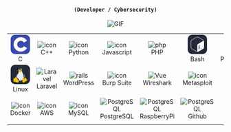 
<div align="center">
  
  **`(Developer / Cybersecurity)`**
</br>  
  ![GIF](https://media.tenor.com/zzntm2_9B3gAAAAC/hacker.gif)
</div>
<!-- Tabela 1 -->
<table align="center">
  <tr>
    <td align="center" width="90">
      <img src="https://raw.githubusercontent.com/tandpfun/skill-icons/59059d9d1a2c092696dc66e00931cc1181a4ce1f/icons/C.svg" alt="icon" width="45" height="45" />
      <br>C
    </td>
    <td align="center" width="90">
      <img src="https://techstack-generator.vercel.app/cpp-icon.svg" alt="icon" width="45" height="45" />
      <br>C++
    </td>
    <td align="center" width="90">
      <img src="https://techstack-generator.vercel.app/python-icon.svg" alt="icon" width="45" height="45" />
      <br>Python
    </td>
    <td align="center" width="90">
      <img src="https://techstack-generator.vercel.app/js-icon.svg" alt="icon" width="45" height="45" />
      <br>Javascript
    </td>
    <td align="center" width="90">
      <img src="https://skillicons.dev/icons?i=php" width="45" height="45" alt="php" />
      <br>PHP
    </td>
    <td align="center" width="90">
      <img src="https://raw.githubusercontent.com/tandpfun/skill-icons/59059d9d1a2c092696dc66e00931cc1181a4ce1f/icons/Bash-Dark.svg" alt="icon" width="45" height="45" />
      <br>Bash
    </td>
    <td align="center" width="90">
      <img src="https://raw.githubusercontent.com/tandpfun/skill-icons/59059d9d1a2c092696dc66e00931cc1181a4ce1f/icons/Powershell-Dark.svg" alt="icon" width="45" height="45" />
      <br>Powershel
    </td>
    <td align="center" width="90">
      <img src="https://avatars.githubusercontent.com/u/6716868?s=280&v=4" alt="icon" width="45" height="45" />
      <br>ZAP
    </td>
  </tr>
  <tr>
    <td align="center" width="90">
      <img src="https://raw.githubusercontent.com/tandpfun/skill-icons/59059d9d1a2c092696dc66e00931cc1181a4ce1f/icons/Linux-Dark.svg" width="45" height="45" alt="Laravel" />
      <br>Linux
    </td>
    <td align="center" width="90">
      <img src="https://skillicons.dev/icons?i=laravel" width="45" height="45" alt="Laravel" />
      <br>Laravel
    </td>
    <td align="center" width="90">
      <img src="https://skillicons.dev/icons?i=wordpress" width="45" height="45" alt="rails" />
      <br>WordPress
    </td>
    <td align="center" width="90">
      <img src="https://image.spreadshirtmedia.com/image-server/v1/compositions/T1040A14PA2252PT32X45Y15D1048988355W3400H3400CxF36916%3AxFFFFFF/views/1,width=650,height=650,appearanceId=14,backgroundColor=ffffff/burp-suite-icon.jpg" alt="icon" width="45" height="45" />
      <br>Burp Suite
    </td>
    <td align="center" width="90">
      <img src="https://cdn.icon-icons.com/icons2/1508/PNG/512/wireshark_104082.png" width="45" height="45" alt="Vue" />
      <br>Wireshark
    </td>
    <td align="center" width="90">
      <img src="https://dashboard.snapcraft.io/site_media/appmedia/2022/08/metasploit-framework-logo.svg.png" alt="icon" width="45" height="45" />
      <br>Metasploit
    </td>
    <td align="center" width="90">
      <img src="https://dashboard.snapcraft.io/site_media/appmedia/2016/03/nmap.png" width="45" height="45" />
      <br>Nmap
    </td>
    <td align="center" width="90">
      <img src="https://www.kali.org/tools/hydra/images/hydra-logo.svg" width="45" height="45" />
      <br>Hydra
    </td>
  </tr>
  <tr>
    <td align="center" width="90">
      <img src="https://techstack-generator.vercel.app/docker-icon.svg" alt="icon" width="45" height="45" />
      <br>Docker
    </td>
    <td align="center" width="90">
      <img src="https://techstack-generator.vercel.app/aws-icon.svg" alt="icon" width="45" height="45" />
      <br>AWS
    </td>
    <td align="center" width="90">
      <img src="https://techstack-generator.vercel.app/mysql-icon.svg" alt="icon" width="45" height="45" />
      <br>MySQL
    </td>
    <td align="center" width="90">
      <img src="https://skillicons.dev/icons?i=postgres" width="45" height="45" alt="PostgreSQL" />
      <br>PostgreSQL
    </td>
    <td align="center" width="90">
      <img src="https://techstack-generator.vercel.app/raspberrypi-icon.svg" width="45" height="45" alt="PostgreSQL" />
      <br>RaspberryPi
    </td>
    <td align="center" width="90">
      <img src="https://techstack-generator.vercel.app/github-icon.svg" width="45" height="45" alt="PostgreSQL" />
      <br>Github
    </td>
    <td align="center" width="90">
      <img src="https://raw.githubusercontent.com/tandpfun/skill-icons/59059d9d1a2c092696dc66e00931cc1181a4ce1f/icons/Git.svg" width="45" height="45" alt="PostgreSQL" />
      <br>Git
    </td>
    <td align="center" width="90">
      <img src="https://www.svgrepo.com/show/331601/tenable.svg" width="45" height="45" />
      <br>Nessus
    </td>
  </tr>
</table>
